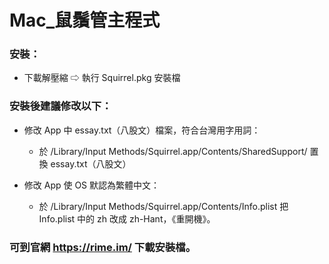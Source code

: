 # Mac_鼠鬚管主程式

### 安裝：

- 下載解壓縮 ⇨ 執行 Squirrel.pkg 安裝檔


### 安裝後建議修改以下：

- 修改 App 中 essay.txt（八股文）檔案，符合台灣用字用詞：
    - 於 /Library/Input Methods/Squirrel.app/Contents/SharedSupport/ 置換 essay.txt（八股文）
    
- 修改 App 使 OS 默認為繁體中文：
    - 於 /Library/Input Methods/Squirrel.app/Contents/Info.plist 把 Info.plist 中的 zh 改成 zh-Hant，《重開機》。


### 可到官網 https://rime.im/ 下載安裝檔。

